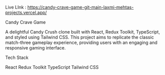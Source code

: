 Live LInk : https://candy-crave-game-git-main-laxmi-mehtas-projects.vercel.app/


Candy Crave Game

A delightful Candy Crush clone built with React, Redux Toolkit, TypeScript, and styled using Tailwind CSS. 
This project aims to replicate the classic match-three gameplay experience, providing users with an engaging and responsive gaming interface. 


Tech Stack 

React 
Redux 
Toolkit 
TypeScript 
Tailwind CSS
